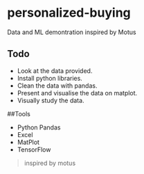 # personalized-buying
Data and ML demontration inspired by Motus 

## Todo
* Look at the data provided.
* Install python libraries.
* Clean the data with pandas.
* Present and visualise the data on matplot.
* Visually study the data.

##Tools
 * Python Pandas
 * Excel
 * MatPlot
 * TensorFlow
 
 >inspired by motus
